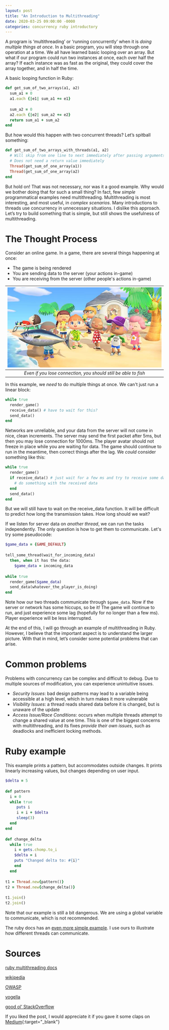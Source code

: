 ```yaml
---
layout: post
title: "An Introduction to Multithreading"
date: 2020-03-25 09:00:00 -0000
categories: concurrency ruby introductory
---
```


A program is ‘multithreading’ or ‘running concurrently’ when it is _doing multiple things at once_. In a basic program, you will step through one operation at a time. We all have learned basic looping over an array. But what if our program could run two instances at once, each over half the array? If each instance was as fast as the original, they could cover the array together, and in half the time.

A basic looping function in Ruby:

```ruby
def get_sum_of_two_arrays(a1, a2)
  sum_a1 = 0
  a1.each {|e1| sum_a1 += e1}

  sum_a2 = 0
  a2.each {|e2| sum_a2 += e2}
  return sum_a1 + sum_a2
end
```

But how would this happen with two concurrent threads? Let’s spitball something:

```ruby
def get_sum_of_two_arrays_with_threads(a1, a2)
  # Will skip from one line to next immediately after passing arguments
  # Does not need a return value immediately
  Thread(get_sum_of_one_array(a1))
  Thread(get_sum_of_one_array(a2)
end
```

But hold on! That was not necessary, nor was it a good example. Why would we bother doing that for such a small thing? In fact, few _simple_ programmatical examples need multithreading. Multithreading is most interesting, and most useful, in _complex scenarios_. Many introductions to threads use concurrency in unnecessary situations. I dislike this approach. Let’s try to build something that is simple, but still shows the usefulness of multithreading.

# The Thought Process

Consider an online game. In a game, there are several things happening at once:
  - The game is being rendered
  - You are sending data to the server (your actions in-game)
  - You are receiving from the server (other people's actions in-game)

| ![An example of an online game](/assets/images/multithreading_image.jpeg "An online game") |
|:--:|
| *Even if you lose connection, you should still be able to fish* |


In this example, we _need_ to do multiple things at once. We can't just run a linear block:
```ruby
while true 
  render_game()
  receive_data() # have to wait for this?
  send_data()
end
```
Networks are unreliable, and your data from the server will not come in nice, clean increments. The server may send the first packet after 5ms, but then you may lose connection for 1000ms. The player avatar should not freeze in place while you are waiting for data. The game should continue to run in the meantime, then correct things after the lag. We _could_ consider something like this:
```ruby
while true 
  render_game()
  if receive_data() # just wait for a few ms and try to receive some data
    # do something with the received data
  end
  send_data()
end
```
But we will still have to wait on the receive_data function. It will be difficult to predict how long the transmission takes. How long should we wait?

If we listen for server data on _another thread_, we can run the tasks independently. The only question is how to get them to communicate. Let's try some pseudocode:
```ruby
$game_data = {GAME_DEFAULT}

tell_some_thread(wait_for_incoming_data)
  then, when it has the data:
    $game_data = incoming_data

while true
  render_game($game_data)
  send_data(whatever_the_player_is_doing)
end
```
Note how our two threads communicate through `$game_data`. Now if the server or network has some hiccups, so be it! The game will continue to run, and just experience some lag (hopefully for no longer than a few ms). Player experience will be less interrupted.

At the end of this, I will go through an example of multithreading in Ruby. However, I believe that the important aspect is to understand the larger picture. With that in mind, let’s consider some potential problems that can arise. 

# Common problems

Problems with concurrency can be complex and difficult to debug. Due to multiple sources of modification, you can experience unintuitive issues.
  - _Security Issues_: bad design patterns may lead to a variable being accessible at a high level, which in turn makes it more vulnerable
  - _Visibility Issues_: a thread reads shared data before it is changed, but is unaware of the update
  - _Access Issue/Race Conditions_: occurs when multiple threads attempt to change a shared value at one time. This is one of the biggest concerns with multithreading, and its fixes _provide their own issues_, such as deadlocks and inefficient locking methods.

# Ruby example
This example prints a pattern, but accommodates outside changes. It prints linearly increasing values, but changes depending on user input.
```ruby
$delta = 5

def pattern
  i = 0
  while true
     puts i
     i = i + $delta
     sleep(3)
  end
end

def change_delta
  while true
    i = gets.chomp.to_i
    $delta = i
    puts "Changed delta to: #{i}"
    end
  end

t1 = Thread.new{pattern()}
t2 = Thread.new{change_delta()}

t1.join()
t2.join()
```

Note that our example is still a bit dangerous. We are using a global variable to communicate, which is not recommended.

The ruby docs has an [even more simple example](https://www.tutorialspoint.com/ruby/ruby_multithreading.htm). I use ours to illustrate how different threads can communicate.

# Sources

[ruby multithreading docs](https://www.tutorialspoint.com/ruby/ruby_multithreading.htm)

[wikipedia](https://en.wikipedia.org/wiki/Thread_(computing)#Multithreading)

[OWASP](https://www.owasp.org/images/8/8e/OWASP_NZDay_2011_BrettMoore_ConcurrencyVulnerabilities.pdf)

[vogella](https://www.vogella.com/tutorials/JavaConcurrency/article.html#concurrency-issues)

[good ol' StackOverflow](https://stackoverflow.com/questions/34510/what-is-a-race-condition)

If you liked the post, I would appreciate it if you gave it some claps on [Medium](https://medium.com/@eking_30347/an-introduction-to-multithreading-72d57d075ef1){:target="_blank"}